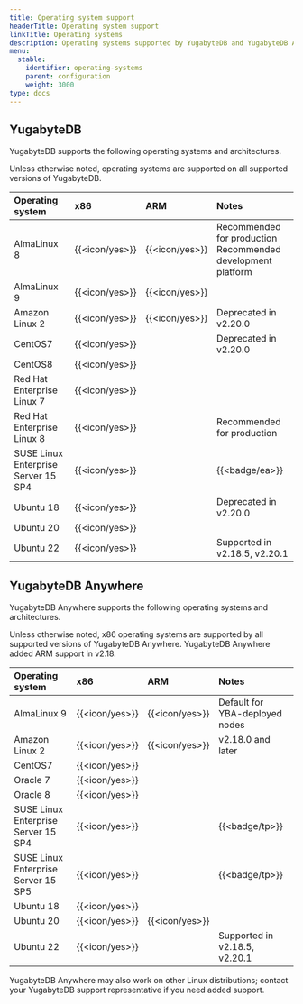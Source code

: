 ```yaml
---
title: Operating system support
headerTitle: Operating system support
linkTitle: Operating systems
description: Operating systems supported by YugabyteDB and YugabyteDB Anywhere.
menu:
  stable:
    identifier: operating-systems
    parent: configuration
    weight: 3000
type: docs
---
```


## YugabyteDB

YugabyteDB supports the following operating systems and architectures.

Unless otherwise noted, operating systems are supported on all supported versions of YugabyteDB.

| Operating system | x86            | ARM            | Notes |
| :--------------- | :------------- | :------------- | :--- |
| AlmaLinux 8      | {{<icon/yes>}} | {{<icon/yes>}} | Recommended for production<br>Recommended development platform |
| AlmaLinux 9      | {{<icon/yes>}} | {{<icon/yes>}} |
| Amazon Linux 2   | {{<icon/yes>}} | {{<icon/yes>}} | Deprecated in v2.20.0 |
| CentOS7          | {{<icon/yes>}} |                | Deprecated in v2.20.0 |
| CentOS8          | {{<icon/yes>}} |                |
| Red Hat Enterprise Linux 7 | {{<icon/yes>}} |      |
| Red Hat Enterprise Linux 8 | {{<icon/yes>}} |      | Recommended for production |
| SUSE Linux Enterprise Server 15 SP4 | {{<icon/yes>}} |   | {{<badge/ea>}} |
| Ubuntu 18        | {{<icon/yes>}} |                | Deprecated in v2.20.0 |
| Ubuntu 20        | {{<icon/yes>}} |                |
| Ubuntu 22        | {{<icon/yes>}} |                | Supported in v2.18.5, v2.20.1 |

## YugabyteDB Anywhere

YugabyteDB Anywhere supports the following operating systems and architectures.

Unless otherwise noted, x86 operating systems are supported by all supported versions of YugabyteDB Anywhere. YugabyteDB Anywhere added ARM support in v2.18.

| Operating system | x86            | ARM            | Notes |
| :--------------- | :------------- | :------------- | :--- |
| AlmaLinux 9      | {{<icon/yes>}} | {{<icon/yes>}} | Default for YBA-deployed nodes |
| Amazon Linux 2   | {{<icon/yes>}} | {{<icon/yes>}} | v2.18.0 and later |
| CentOS7          | {{<icon/yes>}} |                | |
| Oracle 7         | {{<icon/yes>}} |   |
| Oracle 8         | {{<icon/yes>}} |   |
| SUSE Linux Enterprise Server 15 SP4 | {{<icon/yes>}} |   | {{<badge/tp>}} |
| SUSE Linux Enterprise Server 15 SP5 | {{<icon/yes>}} |   | {{<badge/tp>}} |
| Ubuntu 18        | {{<icon/yes>}} |                | |
| Ubuntu 20        | {{<icon/yes>}} | {{<icon/yes>}} | |
| Ubuntu 22        | {{<icon/yes>}} |                | Supported in v2.18.5, v2.20.1 |

YugabyteDB Anywhere may also work on other Linux distributions; contact your YugabyteDB support representative if you need added support.
